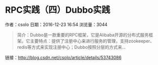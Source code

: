 # RPC实践（四）Dubbo实践
作者：csolo
日期：2016-12-23 16:54
浏览量：3044
> 简介：Dubbo是一款重要的RPC框架，它是Alibaba开源的分布式服务框架。它主要特点：提供了注册中心来进行服务的管理，支持zookeeper、redis等方式来实现注册中心；Dubbo按照分层的方式来...

 链接：http://blog.csdn.net/csolo/article/details/53743086
